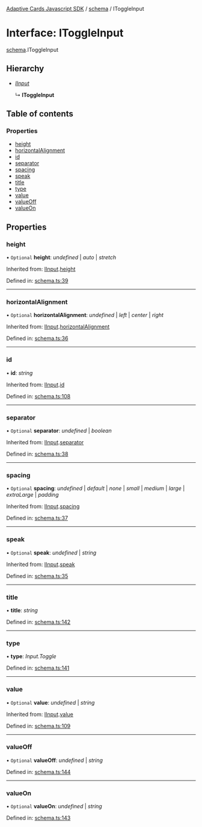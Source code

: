 [Adaptive Cards Javascript SDK](../README.md) / [schema](../modules/schema.md) / IToggleInput

# Interface: IToggleInput

[schema](../modules/schema.md).IToggleInput

## Hierarchy

- [_IInput_](schema.iinput.md)

  ↳ **IToggleInput**

## Table of contents

### Properties

- [height](schema.itoggleinput.md#height)
- [horizontalAlignment](schema.itoggleinput.md#horizontalalignment)
- [id](schema.itoggleinput.md#id)
- [separator](schema.itoggleinput.md#separator)
- [spacing](schema.itoggleinput.md#spacing)
- [speak](schema.itoggleinput.md#speak)
- [title](schema.itoggleinput.md#title)
- [type](schema.itoggleinput.md#type)
- [value](schema.itoggleinput.md#value)
- [valueOff](schema.itoggleinput.md#valueoff)
- [valueOn](schema.itoggleinput.md#valueon)

## Properties

### height

• `Optional` **height**: _undefined_ \| _auto_ \| _stretch_

Inherited from: [IInput](schema.iinput.md).[height](schema.iinput.md#height)

Defined in: [schema.ts:39](https://github.com/microsoft/AdaptiveCards/blob/0938a1f10/source/nodejs/adaptivecards/src/schema.ts#L39)

---

### horizontalAlignment

• `Optional` **horizontalAlignment**: _undefined_ \| _left_ \| _center_ \| _right_

Inherited from: [IInput](schema.iinput.md).[horizontalAlignment](schema.iinput.md#horizontalalignment)

Defined in: [schema.ts:36](https://github.com/microsoft/AdaptiveCards/blob/0938a1f10/source/nodejs/adaptivecards/src/schema.ts#L36)

---

### id

• **id**: _string_

Inherited from: [IInput](schema.iinput.md).[id](schema.iinput.md#id)

Defined in: [schema.ts:108](https://github.com/microsoft/AdaptiveCards/blob/0938a1f10/source/nodejs/adaptivecards/src/schema.ts#L108)

---

### separator

• `Optional` **separator**: _undefined_ \| _boolean_

Inherited from: [IInput](schema.iinput.md).[separator](schema.iinput.md#separator)

Defined in: [schema.ts:38](https://github.com/microsoft/AdaptiveCards/blob/0938a1f10/source/nodejs/adaptivecards/src/schema.ts#L38)

---

### spacing

• `Optional` **spacing**: _undefined_ \| _default_ \| _none_ \| _small_ \| _medium_ \| _large_ \| _extraLarge_ \| _padding_

Inherited from: [IInput](schema.iinput.md).[spacing](schema.iinput.md#spacing)

Defined in: [schema.ts:37](https://github.com/microsoft/AdaptiveCards/blob/0938a1f10/source/nodejs/adaptivecards/src/schema.ts#L37)

---

### speak

• `Optional` **speak**: _undefined_ \| _string_

Inherited from: [IInput](schema.iinput.md).[speak](schema.iinput.md#speak)

Defined in: [schema.ts:35](https://github.com/microsoft/AdaptiveCards/blob/0938a1f10/source/nodejs/adaptivecards/src/schema.ts#L35)

---

### title

• **title**: _string_

Defined in: [schema.ts:142](https://github.com/microsoft/AdaptiveCards/blob/0938a1f10/source/nodejs/adaptivecards/src/schema.ts#L142)

---

### type

• **type**: _Input.Toggle_

Defined in: [schema.ts:141](https://github.com/microsoft/AdaptiveCards/blob/0938a1f10/source/nodejs/adaptivecards/src/schema.ts#L141)

---

### value

• `Optional` **value**: _undefined_ \| _string_

Inherited from: [IInput](schema.iinput.md).[value](schema.iinput.md#value)

Defined in: [schema.ts:109](https://github.com/microsoft/AdaptiveCards/blob/0938a1f10/source/nodejs/adaptivecards/src/schema.ts#L109)

---

### valueOff

• `Optional` **valueOff**: _undefined_ \| _string_

Defined in: [schema.ts:144](https://github.com/microsoft/AdaptiveCards/blob/0938a1f10/source/nodejs/adaptivecards/src/schema.ts#L144)

---

### valueOn

• `Optional` **valueOn**: _undefined_ \| _string_

Defined in: [schema.ts:143](https://github.com/microsoft/AdaptiveCards/blob/0938a1f10/source/nodejs/adaptivecards/src/schema.ts#L143)
